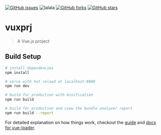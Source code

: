 


[![GitHub issues](https://img.shields.io/github/issues/gdmec07150802/vuxprj.svg)](https://github.com/gdmec07150802/vuxprj/issues)
![lalala](https://github.com/gdmec07150802/vuxprj/blob/master/src/assets/logo.png)
[![GitHub forks](https://img.shields.io/github/forks/gdmec07150802/vuxprj.svg)](https://github.com/gdmec07150802/vuxprj/network)
[![GitHub stars](https://img.shields.io/github/stars/gdmec07150802/vuxprj.svg)](https://github.com/gdmec07150802/vuxprj/stargazers)

# vuxprj

> A Vue.js project

## Build Setup

``` bash
# install dependencies
npm install

# serve with hot reload at localhost:8080
npm run dev

# build for production with minification
npm run build

# build for production and view the bundle analyzer report
npm run build --report
```

For detailed explanation on how things work, checkout the [guide](http://vuejs-templates.github.io/webpack/) and [docs for vue-loader](http://vuejs.github.io/vue-loader).
